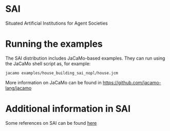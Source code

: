 # SAI
Situated Artificial Institutions for Agent Societies


# Running the examples
The SAI distribution includes JaCaMo-based examples. They can run using the JaCaMo shell script as, for example:
```
jacamo examples/house_building_sai_nopl/house.jcm
```

More information on JaCaMo can be found in https://github.com/jacamo-lang/jacamo

# Additional information in SAI
Some references on SAI can be found [here](https://github.com/artificial-institutions/sai/blob/master/ref.md)
